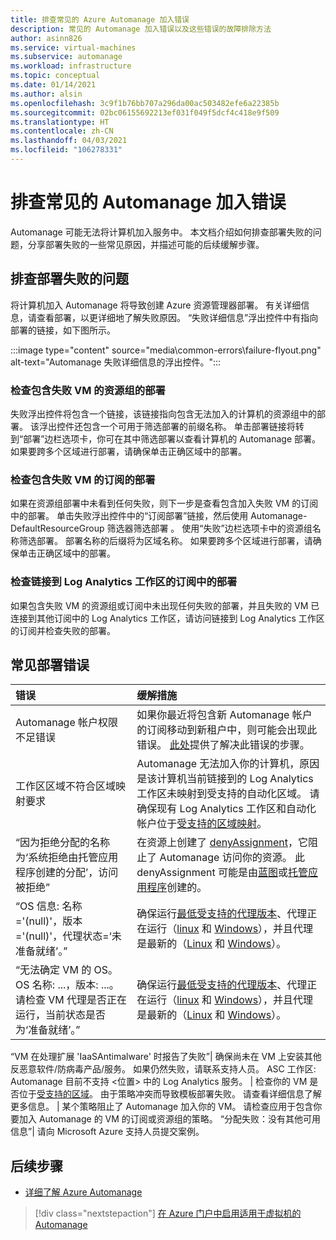 ```yaml
---
title: 排查常见的 Azure Automanage 加入错误
description: 常见的 Automanage 加入错误以及这些错误的故障排除方法
author: asinn826
ms.service: virtual-machines
ms.subservice: automanage
ms.workload: infrastructure
ms.topic: conceptual
ms.date: 01/14/2021
ms.author: alsin
ms.openlocfilehash: 3c9f1b76bb707a296da00ac503482efe6a22385b
ms.sourcegitcommit: 02bc06155692213ef031f049f5dcf4c418e9f509
ms.translationtype: HT
ms.contentlocale: zh-CN
ms.lasthandoff: 04/03/2021
ms.locfileid: "106278331"
---
```

# <a name="troubleshoot-common-automanage-onboarding-errors"></a>排查常见的 Automanage 加入错误
Automanage 可能无法将计算机加入服务中。 本文档介绍如何排查部署失败的问题，分享部署失败的一些常见原因，并描述可能的后续缓解步骤。

## <a name="troubleshooting-deployment-failures"></a>排查部署失败的问题
将计算机加入 Automanage 将导致创建 Azure 资源管理器部署。 有关详细信息，请查看部署，以更详细地了解失败原因。 “失败详细信息”浮出控件中有指向部署的链接，如下图所示。

:::image type="content" source="media\common-errors\failure-flyout.png" alt-text="Automanage 失败详细信息的浮出控件。":::

### <a name="check-the-deployments-for-the-resource-group-containing-the-failed-vm"></a>检查包含失败 VM 的资源组的部署
失败浮出控件将包含一个链接，该链接指向包含无法加入的计算机的资源组中的部署。 该浮出控件还包含一个可用于筛选部署的前缀名称。 单击部署链接将转到“部署”边栏选项卡，你可在其中筛选部署以查看计算机的 Automanage 部署。 如果要跨多个区域进行部署，请确保单击正确区域中的部署。

### <a name="check-the-deployments-for-the-subscription-containing-the-failed-vm"></a>检查包含失败 VM 的订阅的部署
如果在资源组部署中未看到任何失败，则下一步是查看包含加入失败 VM 的订阅中的部署。 单击失败浮出控件中的“订阅部署”链接，然后使用 Automanage-DefaultResourceGroup 筛选器筛选部署 。 使用“失败”边栏选项卡中的资源组名称筛选部署。 部署名称的后缀将为区域名称。 如果要跨多个区域进行部署，请确保单击正确区域中的部署。

### <a name="check-deployments-in-a-subscription-linked-to-a-log-analytics-workspace"></a>检查链接到 Log Analytics 工作区的订阅中的部署
如果包含失败 VM 的资源组或订阅中未出现任何失败的部署，并且失败的 VM 已连接到其他订阅中的 Log Analytics 工作区，请访问链接到 Log Analytics 工作区的订阅并检查失败的部署。

## <a name="common-deployment-errors"></a>常见部署错误

错误 |  缓解措施
:-----|:-------------|
Automanage 帐户权限不足错误 | 如果你最近将包含新 Automanage 帐户的订阅移动到新租户中，则可能会出现此错误。 [此处](./repair-automanage-account.md)提供了解决此错误的步骤。
工作区区域不符合区域映射要求 | Automanage 无法加入你的计算机，原因是该计算机当前链接到的 Log Analytics 工作区未映射到受支持的自动化区域。 请确保现有 Log Analytics 工作区和自动化帐户位于[受支持的区域映射](../automation/how-to/region-mappings.md)。
“因为拒绝分配的名称为‘系统拒绝由托管应用程序创建的分配’，访问被拒绝” | 在资源上创建了 [denyAssignment](https://docs.microsoft.com/azure/role-based-access-control/deny-assignments)，它阻止了 Automanage 访问你的资源。 此 denyAssignment 可能是由[蓝图](https://docs.microsoft.com/azure/governance/blueprints/concepts/resource-locking)或[托管应用程序](https://docs.microsoft.com/azure/azure-resource-manager/managed-applications/overview)创建的。
“OS 信息: 名称='(null)'，版本='(null)'，代理状态=‘未准备就绪’。” | 确保运行[最低受支持的代理版本](https://docs.microsoft.com/troubleshoot/azure/virtual-machines/support-extensions-agent-version)、代理正在运行（[linux](https://docs.microsoft.com/troubleshoot/azure/virtual-machines/linux-azure-guest-agent) 和 [Windows](https://docs.microsoft.com/troubleshoot/azure/virtual-machines/windows-azure-guest-agent)），并且代理是最新的（[Linux](https://docs.microsoft.com/azure/virtual-machines/extensions/update-linux-agent) 和 [Windows](https://docs.microsoft.com/azure/virtual-machines/extensions/agent-windows)）。
“无法确定 VM 的 OS。OS 名称: ...，版本: ...。 请检查 VM 代理是否正在运行，当前状态是否为‘准备就绪’。” | 确保运行[最低受支持的代理版本](https://docs.microsoft.com/troubleshoot/azure/virtual-machines/support-extensions-agent-version)、代理正在运行（[linux](https://docs.microsoft.com/troubleshoot/azure/virtual-machines/linux-azure-guest-agent) 和 [Windows](https://docs.microsoft.com/troubleshoot/azure/virtual-machines/windows-azure-guest-agent)），并且代理是最新的（[Linux](https://docs.microsoft.com/azure/virtual-machines/extensions/update-linux-agent) 和 [Windows](https://docs.microsoft.com/azure/virtual-machines/extensions/agent-windows)）。

“VM 在处理扩展 'IaaSAntimalware' 时报告了失败”| 确保尚未在 VM 上安装其他反恶意软件/防病毒产品/服务。 如果仍然失败，请联系支持人员。
ASC 工作区: Automanage 目前不支持 <位置> 中的 Log Analytics 服务。 | 检查你的 VM 是否位于[受支持的区域](./automanage-virtual-machines.md#supported-regions)。
由于策略冲突而导致模板部署失败。 请查看详细信息了解更多信息。 | 某个策略阻止了 Automanage 加入你的 VM。 请检查应用于包含你要加入 Automanage 的 VM 的订阅或资源组的策略。
“分配失败：没有其他可用信息”| 请向 Microsoft Azure 支持人员提交案例。

## <a name="next-steps"></a>后续步骤

* [详细了解 Azure Automanage](./automanage-virtual-machines.md)

> [!div class="nextstepaction"]
> [在 Azure 门户中启用适用于虚拟机的 Automanage](quick-create-virtual-machines-portal.md)